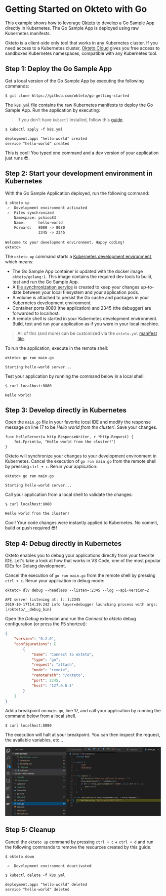 # Getting Started on Okteto with Go

This example shows how to leverage [Okteto](https://github.com/okteto/okteto) to develop a Go Sample App directly in Kubernetes. The Go Sample App is deployed using raw Kubernetes manifests.

Okteto is a client-side only tool that works in any Kubernetes cluster. If you need access to a Kubernetes cluster, [Okteto Cloud](https://cloud.okteto.com) gives you free access to sandboxes Kubernetes namespaces, compatible with any Kubernetes tool.

## Step 1: Deploy the Go Sample App

Get a local version of the Go Sample App by executing the following commands:

```console
$ git clone https://github.com/okteto/go-getting-started
```

The `k8s.yml` file contains the raw Kubernetes manifests to deploy the Go Sample App. Run the application by executing:

> If you don't have `kubectl` installed, follow this [guide](https://kubernetes.io/docs/tasks/tools/install-kubectl/).

```console
$ kubectl apply -f k8s.yml
```

```console
deployment.apps "hello-world" created
service "hello-world" created
```

This is cool! You typed one command and a dev version of your application just runs 😎. 

## Step 2: Start your development environment in Kubernetes

With the Go Sample Application deployed, run the following command:

```console
$ okteto up
 ✓  Development environment activated
 ✓  Files synchronized
    Namespace: pchico83
    Name:      hello-world
    Forward:   8080 -> 8080
               2345 -> 2345

Welcome to your development environment. Happy coding!
okteto>
```

The `okteto up` command starts a [Kubernetes development environment](https://okteto.com/docs/reference/development-environment/index.html), which means:

- The Go Sample App container is updated with the docker image `okteto/golang:1`. This image contains the required dev tools to build, test and run the Go Sample App.
- A [file synchronization service](https://okteto.com/docs/reference/file-synchronization/index.html) is created to keep your changes up-to-date between your local filesystem and your application pods.
- A volume is attached to persist the Go cache and packages in your Kubernetes development environment.
- Container ports 8080 (the application) and 2345 (the debugger) are forwarded to localhost.
- A remote shell is started in your Kubernetes development environment. Build, test and run your application as if you were in your local machine.

> All of this (and more) can be customized via the `okteto.yml` [manifest file](https://okteto.com/docs/reference/manifest/index.html).


To run the application, execute in the remote shell:

```console
okteto> go run main.go
```

```console
Starting hello-world server...
```

Test your application by running the command below in a local shell:

```console
$ curl localhost:8080
```

```console
Hello world!
```

## Step 3: Develop directly in Kubernetes

Open the `main.go` file in your favorite local IDE and modify the response message on line 17 to be *Hello world from the cluster!*. Save your changes.

```golang
func helloServer(w http.ResponseWriter, r *http.Request) {
	fmt.Fprint(w, "Hello world from the cluster!")
}
```

Okteto will synchronize your changes to your development environment in Kubernetes. Cancel the execution of `go run main.go` from the remote shell by pressing `ctrl + c`. Rerun your application:

```console
okteto> go run main.go
```

```console
Starting hello-world server...
```

Call your application from a local shell to validate the changes:

```console
$ curl localhost:8080
```

```console
Hello world from the cluster!
```

Cool! Your code changes were instantly applied to Kubernetes. No commit, build or push required 😎!

## Step 4: Debug directly in Kubernetes

Okteto enables you to debug your applications directly from your favorite IDE. Let's take a look at how that works in VS Code, one of the most popular IDEs for Golang development.

Cancel the execution of `go run main.go` from the remote shell by pressing `ctrl + c`. Rerun your application in debug mode:

```console
okteto> dlv debug --headless --listen=:2345 --log --api-version=2
```

```console
API server listening at: [::]:2345
2019-10-17T14:39:24Z info layer=debugger launching process with args: [/okteto/__debug_bin]
```

Open the _Debug_ extension and run the *Connect to okteto* debug configuration (or press the F5 shortcut):

```json
{
    "version": "0.2.0",
    "configurations": [
        {
            "name": "Connect to okteto",
            "type": "go",
            "request": "attach",
            "mode": "remote",
            "remotePath": "/okteto",
            "port": 2345,
            "host": "127.0.0.1"
        }
    ]
}
```

 Add a breakpoint on `main.go`, line 17, and call your application by running the command below from a local shell.

```console
$ curl localhost:8080
```

The execution will halt at your breakpoint. You can then inspect the request, the available variables, etc...

![Debug directly in Kubernetes](images/halt.png)

## Step 5: Cleanup

Cancel the `okteto up` command by pressing `ctrl + c` + `ctrl + d` and run the following commands to remove the resources created by this guide: 

```console
$ okteto down
```

```console
 ✓  Development environment deactivated
```

```console
$ kubectl delete -f k8s.yml
```

```console
deployment.apps "hello-world" deleted
service "hello-world" deleted
```
